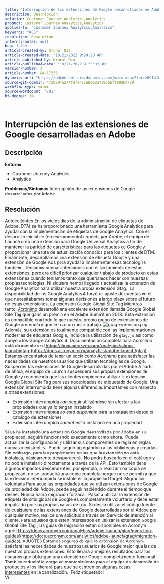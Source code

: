 ```yaml
---
title: "Interrupción de las extensiones de Google desarrolladas en Adobe"
description: Descripción
solution: Customer Journey Analytics,Analytics
product: Customer Journey Analytics,Analytics
applies-to: "Customer Journey Analytics,Analytics"
keywords: "KCS"
resolution: Resolution
internal-notes: null
bug: false
article-created-by: Krunal Oza
article-created-date: "10/21/2022 9:20:20 AM"
article-published-by: Krunal Oza
article-published-date: "10/21/2022 9:25:33 AM"
version-number: 3
article-number: KA-17256
dynamics-url: "https://adobe-ent.crm.dynamics.com/main.aspx?forceUCI=1&pagetype=entityrecord&etn=knowledgearticle&id=98c25394-2151-ed11-bba2-0022480867fb"
source-git-commit: 4730204a274fefe40c6bee2a7195bbff80067a78
workflow-type: tm+mt
source-wordcount: '701'
ht-degree: 1%

---
```


# Interrupción de las extensiones de Google desarrolladas en Adobe

## Descripción

<b>Entorno</b>
- Customer Journey Analytics
- Analytics



<b>Problemas/Síntomas</b>
Interrupción de las extensiones de Google desarrolladas por Adobe.


## Resolución

Antecedentes En los viejos días de la administración de etiquetas de Adobe, *DTM* se ha proporcionado una herramienta Google Analytics para ayudar con la implementación de etiquetas de Google Analytics.
Con el desarrollo inicial de (en ese momento) *Launch, por Adobe*, el equipo de Launch creó una extensión para Google Universal Analytics a fin de mantener la paridad de características para las etiquetas de Google y proporcionar una ruta de actualización conocida para los clientes de DTM.
Finalmente, desarrollamos una extensión de etiqueta Google y una extensión de Google Ads para ayudar a implementar esas tecnologías también.  Teníamos buenas intenciones con el lanzamiento de estas extensiones, pero era difícil priorizar cualquier trabajo de producto en estas extensiones cuando teníamos tanto que queríamos hacer con nuestras propias tecnologías. Ni siquiera hemos llegado a actualizar la extensión de Google Analytics para utilizar nuestra propia extensión Gtag. 
La disponibilidad de los Google Analytics 4 forzó un ajuste de cuentas en el que necesitábamos tomar algunas decisiones a largo plazo sobre el futuro de estas extensiones.
La extensión Google Global Site Tag Mientras tanto, [Acrónimo](https://www.acronym.com/) desarrolló una excelente extensión llamada Google Global Site Tag que ganó un premio en el Adobe Summit en 2018.  Esta extensión es compatible con todo lo que nuestro propio grupo de extensiones de Google pretendía y que le hizo un mejor trabajo.
![gtag-extension.png](https://experienceleaguecommunities.adobe.com/t5/image/serverpage/image-id/32446iD3F68A3559E15F49/image-size/large?v=v2&amp;amp;px=999 "gtag-extension.png")
Además, su extensión es totalmente compatible con las implementaciones modernas de etiquetas Google, incluida la utilización de `gtag.js` así como apoyo a los Google Analytics 4.
Documentación completa para *Acrónimo* está disponible en: [https://docs.acronym.com/analytics/adobe-launch/gtag](https://docs.acronym.com/analytics/adobe-launch/gtag).
Estamos encantados de tener un socio como *Acrónimo* para satisfacer las necesidades de nuestros usuarios que utilizan tecnologías de Google.
Suspender las extensiones de Google desarrolladas por el Adobe A partir de ahora, el equipo de Launch suspenderá sus propias extensiones de Google y recomienda que los clientes empiecen a utilizar la extensión Google Global Site Tag para sus necesidades de etiquetado de Google.
Una extensión interrumpida tiene algunas diferencias importantes con respecto a otras extensiones:
- Extensión interrumpida *can* seguir utilizándose sin afectar a las propiedades que ya lo tengan instalado
- Extensión interrumpida *no está disponible* para la instalación desde el catálogo de extensiones
- Extensión interrumpida *cannot* estar instalado en una propiedad

Si ya ha instalado una extensión Google desarrollada por Adobe en su propiedad, seguirá funcionando exactamente como ahora.  Puede actualizar la configuración y utilizar sus componentes de regla en reglas nuevas o existentes.  Puede seguir agregándolo a las bibliotecas y crearlas.
Sin embargo, para las propiedades en las que la extensión no está instalada, básicamente desaparecerá.  No podrá buscarlo en el catálogo y no podrá instalarlo directamente a través de la API.
Esto también tiene algunos impactos descendentes, por ejemplo, al realizar una copia de propiedad, no se producirá una copia completa porque no se permitirá que la extensión interrumpida se instale en la propiedad target.
Migración voluntaria Para aquellas propiedades que ya utilizan extensiones de Google de propiedad del Adobe, puede seguir haciéndolo durante el tiempo que desee.  Nunca habrá migración forzada.  Pasar a utilizar la extensión de etiqueta de sitio global de Google es completamente voluntario y debe estar impulsado por sus propios casos de uso.
Si desea utilizar el código fuente de cualquiera de las extensiones de Google desarrolladas por el Adobe por cualquier motivo, realice una solicitud a través del Servicio de atención al cliente.
Para aquellos que estén interesados en utilizar la extensión Google Global Site Tag , las guías de migración están disponibles en Acronym aquí: [https://docs.acronym.com/analytics/adobe-launch/gtag/migration-guides](https://docs.acronym.com/analytics/adobe-launch/gtag/migration-guides).
AJUSTES Estamos seguros de que la extensión de Acronym satisfará las necesidades de nuestros usuarios de Google mejor que las de nuestras propias extensiones. Esto llevará a mejores resultados para los usuarios que obtengan una extensión de Google completamente funcional. También reducirá la carga de mantenimiento para el equipo de desarrollo de productos y los liberará para que se centren en [algunas cosas interesantes](https://experienceleaguecommunities.adobe.com/t5/adobe-experience-platform-launch/data-collection-roadmap/ba-p/401733) en la canalización.
¡Feliz etiquetado!<br>Vi
